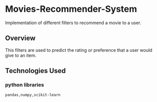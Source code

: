 # Movies-Recommender-System
Implementation of different filters to recommend a movie to a user.

## Overview
This filters are used to predict the rating or preference that a user would give to an item.

## Technologies Used
### python libraries
```bash
pandas,numpy,scikit-learn
```
